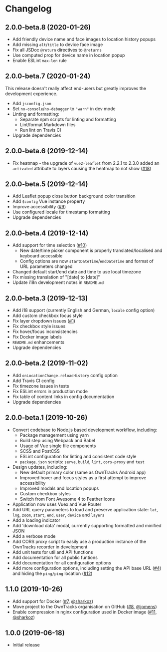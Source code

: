 # Changelog

## 2.0.0-beta.8 (2020-01-26)

- Add friendly device name and face images to location history popups
- Add missing `alt`/`title` to device face image
- Fix all JSDoc `@return` directives to `@returns`
- Use computed prop for device name in location popup
- Enable ESLint `max-len` rule

## 2.0.0-beta.7 (2020-01-24)

This release doesn't really affect end-users but greatly improves the development experience.

- Add `jsconfig.json`
- Set `no-console`/`no-debugger` to `"warn"` in dev mode
- Linting and formatting:
  - Separate npm scripts for linting and formatting
  - Lint/format Markdown files
  - Run lint on Travis CI
- Upgrade dependencies

## 2.0.0-beta.6 (2019-12-14)

- Fix heatmap - the upgrade of `vue2-leaflet` from 2.2.1 to 2.3.0 added an `activated` attribute to layers causing the heatmap to not show ([#18](https://github.com/owntracks/frontend/issues/18))

## 2.0.0-beta.5 (2019-12-14)

- Add Leaflet popup close button background color transition
- Add `$config` Vue instance property
- Improve accessibility ([#9](https://github.com/owntracks/frontend/issues/9))
- Use configured locale for timestamp formatting
- Upgrade dependencies

## 2.0.0-beta.4 (2019-12-14)

- Add support for time selection ([#10](https://github.com/owntracks/frontend/issues/10))
  - New date/time picker component is properly translated/localised and keyboard accessible
  - Config options are now `startDateTime`/`endDateTime` and format of URL parameters changed
- Changed default start/end date and time to use local timezone
- Fix missing translation of "[date] to [date]"
- Update i18n development notes in `README.md`

## 2.0.0-beta.3 (2019-12-13)

- Add i18 support (currently English and German, `locale` config option)
- Add custom checkbox focus style
- Fix layer dropdown issues ([#1](https://github.com/owntracks/frontend/issues/1))
- Fix checkbox style issues
- Fix hover/focus inconsistencies
- Fix Docker image labels
- `README.md` enhancements
- Upgrade dependencies

## 2.0.0-beta.2 (2019-11-02)

- Add `onLocationChange.reloadHistory` config option
- Add Travis CI config
- Fix timezone issues in tests
- Fix ESLint errors in production mode
- Fix table of content links in config documentation
- Upgrade dependencies

## 2.0.0-beta.1 (2019-10-26)

- Convert codebase to Node.js based development workflow, including:
  - Package management using yarn
  - Build step using Webpack and Babel
  - Usage of Vue single file components
  - SCSS and PostCSS
  - ESLint configuration for linting and consistent code style
  - `package.json` scripts: `serve`, `build`, `lint`, `cors-proxy` and `test`
- Design updates, including:
  - New default primary color (same as OwnTracks Android app)
  - Improved hover and focus styles as a first attempt to improve accessibility
  - Improved modals and location popups
  - Custom checkbox styles
  - Switch from Font Awesome 4 to Feather Icons
- Application now uses Vuex and Vue Router
- Add URL query parameters to load and preserve application state: `lat`, `lng`, `zoom`, `start`, `end`, `user`, `device` and `layers`
- Add a loading indicator
- Add 'download data' modal, currently supporting formatted and minified JSON
- Add a verbose mode
- Add CORS proxy script to easily use a production instance of the OwnTracks recorder in development
- Add unit tests for util and API functions
- Add documentation for all public funtions
- Add documentation for all configuration options
- Add more configuration options, including setting the API base URL ([#4](https://github.com/owntracks/frontend/issues/4)) and hiding the `ping/ping` location ([#12](https://github.com/owntracks/frontend/issues/12))

## 1.1.0 (2019-10-26)

- Add support for Docker ([#7](https://github.com/owntracks/frontend/pull/7), [@sharkoz](https://github.com/sharkoz))
- Move project to the OwnTracks organisation on GitHub ([#8](https://github.com/owntracks/frontend/pull/8), [@jpmens](https://github.com/jpmens))
- Enable compression in nginx configuration used in Docker image ([#11](https://github.com/owntracks/frontend/pull/11), [@sharkoz](https://github.com/sharkoz))

## 1.0.0 (2019-06-18)

- Initial release
